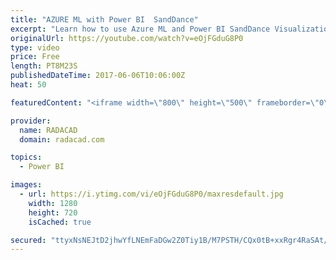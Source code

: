 ```yaml
---
title: "AZURE ML with Power BI  SandDance"
excerpt: "Learn how to use Azure ML and Power BI SandDance Visualization"
originalUrl: https://youtube.com/watch?v=eOjFGduG8P0
type: video
price: Free
length: PT8M23S
publishedDateTime: 2017-06-06T10:06:00Z
heat: 50

featuredContent: "<iframe width=\"800\" height=\"500\" frameborder=\"0\" src=\"https://www.youtube.com/embed/eOjFGduG8P0\" allow=\"accelerometer; autoplay; encrypted-media; gyroscope; picture-in-picture\" allowfullscreen></iframe>"

provider:
  name: RADACAD
  domain: radacad.com

topics:
  - Power BI

images:
  - url: https://i.ytimg.com/vi/eOjFGduG8P0/maxresdefault.jpg
    width: 1280
    height: 720
    isCached: true

secured: "ttyxNsNEJtD2jhwYfLNEmFaDGw2Z0Tiy1B/M7PSTH/CQx0tB+xxRgr4RaSAt/NpAA+1d+FnGcuzg5K7WUntVO7p4/L/aD4+EUgRD+u61oHw/VZveW2Rh3KXnkqTVHz2FaFofajJ6JeIrN2A+njPlqzF6hmEZ2rsDFLoVWzA6sv3Q50m7mzTrkxbYZSeUrb4WK6ZWiyYhqLJbKF/Y/aAU1i1Mg8xSqNp9uEsIA8Ako4lNV7aTfrSED7pb0BEr3s2H5Xk/ztyhOytF3dFMJPmW27WTP/M6r6QqI3UnbrT59yLD/eR3Yn2K1BGfuX+UaXH/x9bXM12C9+BYlqyYRzRsZfqjy7kG59A1r6vRhmKMHSRvqvMHgfmdANMAd3s+O+a1cyOMVt9YSZhmN7YluScekK/Q/oc83r4yQ2FQ4c1ix+8=;F8OuTIrHlQgihot+mkGt/g=="
---
```


